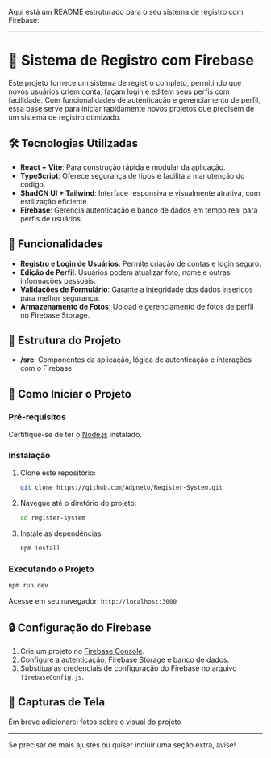 Aqui está um README estruturado para o seu sistema de registro com Firebase:

---

# 🔐 Sistema de Registro com Firebase

Este projeto fornece um sistema de registro completo, permitindo que novos usuários criem conta, façam login e editem seus perfis com facilidade. Com funcionalidades de autenticação e gerenciamento de perfil, essa base serve para iniciar rapidamente novos projetos que precisem de um sistema de registro otimizado.

## 🛠️ Tecnologias Utilizadas

- **React + Vite**: Para construção rápida e modular da aplicação.
- **TypeScript**: Oferece segurança de tipos e facilita a manutenção do código.
- **ShadCN UI + Tailwind**: Interface responsiva e visualmente atrativa, com estilização eficiente.
- **Firebase**: Gerencia autenticação e banco de dados em tempo real para perfis de usuários.

## 🚀 Funcionalidades

- **Registro e Login de Usuários**: Permite criação de contas e login seguro.
- **Edição de Perfil**: Usuários podem atualizar foto, nome e outras informações pessoais.
- **Validações de Formulário**: Garante a integridade dos dados inseridos para melhor segurança.
- **Armazenamento de Fotos**: Upload e gerenciamento de fotos de perfil no Firebase Storage.

## 📂 Estrutura do Projeto

- **/src**: Componentes da aplicação, lógica de autenticação e interações com o Firebase.

## 🏁 Como Iniciar o Projeto

### Pré-requisitos
Certifique-se de ter o [Node.js](https://nodejs.org/) instalado.

### Instalação
1. Clone este repositório:
   ```bash
   git clone https://github.com/Adpneto/Register-System.git
   ```
2. Navegue até o diretório do projeto:
   ```bash
   cd register-system
   ```
3. Instale as dependências:
   ```bash
   npm install
   ```

### Executando o Projeto
```bash
npm run dev
```
Acesse em seu navegador: `http://localhost:3000`

## 🔒 Configuração do Firebase
1. Crie um projeto no [Firebase Console](https://console.firebase.google.com/).
2. Configure a autenticação, Firebase Storage e banco de dados.
3. Substitua as credenciais de configuração do Firebase no arquivo `firebaseConfig.js`.

## 📸 Capturas de Tela

Em breve adicionarei fotos sobre o visual do projeto

---

Se precisar de mais ajustes ou quiser incluir uma seção extra, avise!
